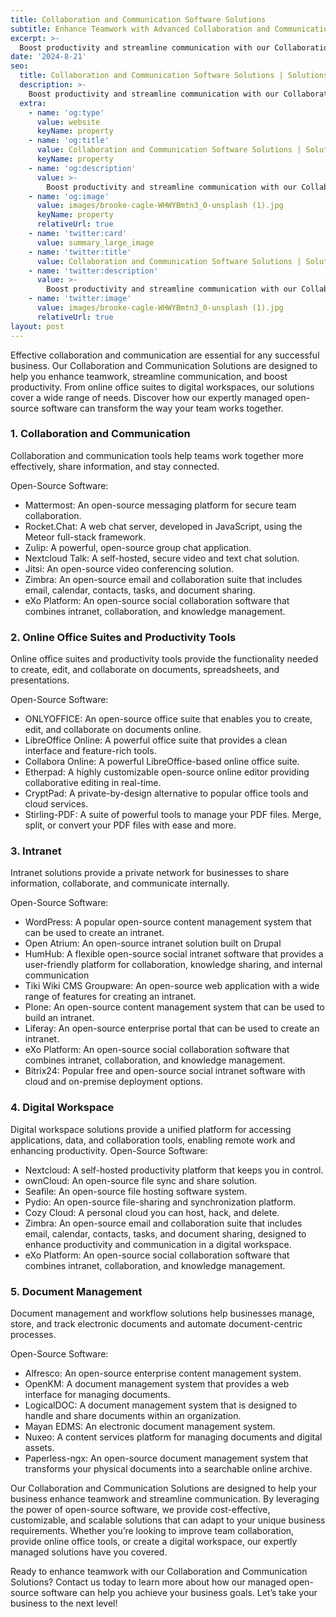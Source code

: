 ```yaml
---
title: Collaboration and Communication Software Solutions
subtitle: Enhance Teamwork with Advanced Collaboration and Communication Software Solutions
excerpt: >-
  Boost productivity and streamline communication with our Collaboration and Communication Solutions. Our expertly managed open-source software provides the tools you need for effective teamwork and seamless communication.
date: '2024-8-21'
seo:
  title: Collaboration and Communication Software Solutions | Solutions - Julz Insight
  description: >-
    Boost productivity and streamline communication with our Collaboration and Communication Solutions. Our expertly managed open-source software provides the tools you need for effective teamwork and seamless communication.
  extra:
    - name: 'og:type'
      value: website
      keyName: property
    - name: 'og:title'
      value: Collaboration and Communication Software Solutions | Solutions - Julz Insight
      keyName: property
    - name: 'og:description'
      value: >-
        Boost productivity and streamline communication with our Collaboration and Communication Solutions. Our expertly managed open-source software provides the tools you need for effective teamwork and seamless communication.
    - name: 'og:image'
      value: images/brooke-cagle-WHWYBmtn3_0-unsplash (1).jpg
      keyName: property
      relativeUrl: true
    - name: 'twitter:card'
      value: summary_large_image
    - name: 'twitter:title'
      value: Collaboration and Communication Software Solutions | Solutions - Julz Insight
    - name: 'twitter:description'
      value: >-
        Boost productivity and streamline communication with our Collaboration and Communication Solutions. Our expertly managed open-source software provides the tools you need for effective teamwork and seamless communication.
    - name: 'twitter:image'
      value: images/brooke-cagle-WHWYBmtn3_0-unsplash (1).jpg
      relativeUrl: true
layout: post
---
```


Effective collaboration and communication are essential for any successful business. Our Collaboration and Communication Solutions are designed to help you enhance teamwork, streamline communication, and boost productivity. From online office suites to digital workspaces, our solutions cover a wide range of needs. Discover how our expertly managed open-source software can transform the way your team works together.


### 1. Collaboration and Communication
Collaboration and communication tools help teams work together more effectively, share information, and stay connected.

Open-Source Software:
- Mattermost: An open-source messaging platform for secure team collaboration.
- Rocket.Chat: A web chat server, developed in JavaScript, using the Meteor full-stack framework.
- Zulip: A powerful, open-source group chat application.
- Nextcloud Talk: A self-hosted, secure video and text chat solution.
- Jitsi: An open-source video conferencing solution.
- Zimbra: An open-source email and collaboration suite that includes email, calendar, contacts, tasks, and document sharing.
- eXo Platform: An open-source social collaboration software that combines intranet, collaboration, and knowledge management.

### 2. Online Office Suites and Productivity Tools
Online office suites and productivity tools provide the functionality needed to create, edit, and collaborate on documents, spreadsheets, and presentations.

Open-Source Software:
- ONLYOFFICE: An open-source office suite that enables you to create, edit, and collaborate on documents online.
- LibreOffice Online: A powerful office suite that provides a clean interface and feature-rich tools.
- Collabora Online: A powerful LibreOffice-based online office suite.
- Etherpad: A highly customizable open-source online editor providing collaborative editing in real-time.
- CryptPad: A private-by-design alternative to popular office tools and cloud services.
- Stirling-PDF: A suite of powerful tools to manage your PDF files. Merge, split, or convert your PDF files with ease and more.

### 3. Intranet
Intranet solutions provide a private network for businesses to share information, collaborate, and communicate internally.

Open-Source Software:
- WordPress: A popular open-source content management system that can be used to create an intranet.
- Open Atrium: An open-source intranet solution built on Drupal
- HumHub: A flexible open-source social intranet software that provides a user-friendly platform for collaboration, knowledge sharing, and internal communication
- Tiki Wiki CMS Groupware: An open-source web application with a wide range of features for creating an intranet.
- Plone: An open-source content management system that can be used to build an intranet.
- Liferay: An open-source enterprise portal that can be used to create an intranet.
- eXo Platform: An open-source social collaboration software that combines intranet, collaboration, and knowledge management.
- Bitrix24: Popular free and open-source social intranet software with cloud and on-premise deployment options.

### 4. Digital Workspace
Digital workspace solutions provide a unified platform for accessing applications, data, and collaboration tools, enabling remote work and enhancing productivity.
Open-Source Software:
- Nextcloud: A self-hosted productivity platform that keeps you in control.
- ownCloud: An open-source file sync and share solution.
- Seafile: An open-source file hosting software system.
- Pydio: An open-source file-sharing and synchronization platform.
- Cozy Cloud: A personal cloud you can host, hack, and delete.
- Zimbra: An open-source email and collaboration suite that includes email, calendar, contacts, tasks, and document sharing, designed to enhance productivity and communication in a digital workspace.
- eXo Platform: An open-source social collaboration software that combines intranet, collaboration, and knowledge management.

### 5. Document Management
Document management and workflow solutions help businesses manage, store, and track electronic documents and automate document-centric processes.

Open-Source Software:
- Alfresco: An open-source enterprise content management system.
- OpenKM: A document management system that provides a web interface for managing documents.
- LogicalDOC: A document management system that is designed to handle and share documents within an organization.
- Mayan EDMS: An electronic document management system.
- Nuxeo: A content services platform for managing documents and digital assets.
- Paperless-ngx: An open-source document management system that transforms your physical documents into a searchable online archive.

Our Collaboration and Communication Solutions are designed to help your business enhance teamwork and streamline communication. By leveraging the power of open-source software, we provide cost-effective, customizable, and scalable solutions that can adapt to your unique business requirements. Whether you’re looking to improve team collaboration, provide online office tools, or create a digital workspace, our expertly managed solutions have you covered.

Ready to enhance teamwork with our Collaboration and Communication Solutions? Contact us today to learn more about how our managed open-source software can help you achieve your business goals. Let’s take your business to the next level!

